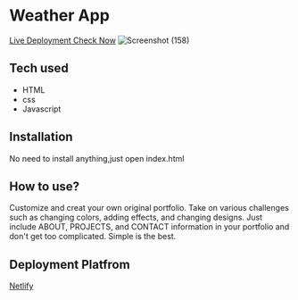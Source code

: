 # Weather App

[Live Deployment Check Now](https://soumikdas-weatherapp.netlify.app/)
![Screenshot (158)](https://user-images.githubusercontent.com/91152839/207515428-8b416071-c231-4d7d-873f-c23b98495cad.png)


## Tech used
* HTML
* css
* Javascript
## Installation
No need to install anything,just open index.html
## How to use?
Customize and creat your own original portfolio. Take on various challenges such as changing colors, adding effects, and changing designs. Just include ABOUT, PROJECTS, and CONTACT information in your portfolio and don't get too complicated. Simple is the best.

## Deployment Platfrom
[Netlify](https://www.netlify.com/)
